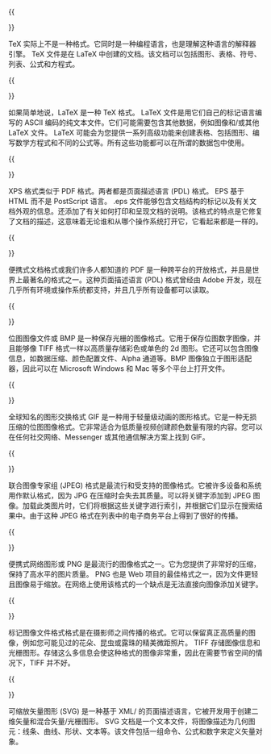 ﻿---
translation: true
deploy: false
---


{{<section TEX>}}

TeX 实际上不是一种格式。它同时是一种编程语言，也是理解这种语言的解释器引擎。 TeX 文件是在 LaTeX 中创建的文档。该文档可以包括图形、表格、符号、列表、公式和方程式。

{{<section LATEX>}}

如果简单地说，LaTeX 是一种 TeX 格式。 LaTeX 文件是用它们自己的标记语言编写的 ASCII 编码的纯文本文件。它们可能需要包含其他数据，例如图像和/或其他 LaTeX 文件。 LaTeX 可能会为您提供一系列高级功能来创建表格、包括图形、编写数学方程式和不同的公式等。所有这些功能都可以在所谓的数据包中使用。

{{<section XPS>}}

XPS 格式类似于 PDF 格式。两者都是页面描述语言 (PDL) 格式。 EPS 基于 HTML 而不是 PostScript 语言。 .eps 文件能够包含文档结构的标记以及有关文档外观的信息。还添加了有关如何打印和呈现文档的说明。该格式的特点是它修复了文档的描述，这意味着无论谁和从哪个操作系统打开它，它看起来都是一样的。

{{<section PDF>}}

便携式文档格式或我们许多人都知道的 PDF 是一种跨平台的开放格式，并且是世界上最著名的格式之一。这种页面描述语言 (PDL) 格式曾经由 Adob​​e 开发，现在几乎所有环境或操作系统都支持，并且几乎所有设备都可以读取。

{{<section BMP>}}

位图图像文件或 BMP 是一种保存光栅的图像格式。它用于保存位图数字图像，并且能够像 TIFF 格式一样以高质量存储彩色或单色的 2d 图形。它还可以包含图像信息，如数据压缩、颜色配置文件、Alpha 通道等。BMP 图像独立于图形适配器，因此可以在 Microsoft Windows 和 Mac 等多个平台上打开文件。


{{<section GIF>}}

全球知名的图形交换格式 GIF 是一种用于轻量级动画的图形格式。它是一种无损压缩的位图图像格式。它非常适合为低质量视频创建颜色数量有限的内容。您可以在任何社交网络、Messenger 或其他通信解决方案上找到 GIF。

{{<section JPEG>}}

联合图像专家组 (JPEG) 格式是最流行和受支持的图像格式。它被许多设备和系统用作默认格式，因为 JPG 在压缩时会失去其质量。可以将关键字添加到 JPEG 图像。加载此类图片时，它们将根据这些关键字进行索引，并根据它们显示在搜索结果中。由于这种 JPEG 格式在列表中的电子商务平台上得到了很好的传播。

{{<section PNG>}}

便携式网络图形或 PNG 是最流行的图像格式之一。它为您提供了非常好的压缩，保持了高水平的图片质量。 PNG 也是 Web 项目的最佳格式之一，因为文件更轻且图像易于缩放。在网络上使用该格式的一个缺点是无法直接向图像添加关键字。

{{<section TIFF>}}

标记图像文件格式格式是在摄影师之间传播的格式。它可以保留真正高质量的图像，例如您可能见过的花朵、昆虫或露珠的精美微距照片。 TIFF 存储图像信息和光栅图形。存储这么多信息会使这种格式的图像非常重，因此在需要节省空间的情况下，TIFF 并不好。

{{<section SVG>}}

可缩放矢量图形 (SVG) 是一种基于 XML/ 的页面描述语言，它被开发用于创建二维矢量和混合矢量/光栅图形。 SVG 文档是一个文本文件，将图像描述为几何图元：线条、曲线、形状、文本等。该文件包括一组命令、公式和数字来定义矢量对象。
